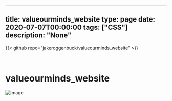 
---
title: valueourminds_website
type: page
date: 2020-07-07T00:00:00
tags: ["CSS"]
description: "None"
---

{{< github repo="jakeroggenbuck/valueourminds_website" >}}

<br>

# valueourminds_website

![image](https://user-images.githubusercontent.com/35516367/185814002-3dd27418-8b51-4522-b0bc-344204cb36fb.png)
